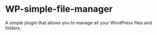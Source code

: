 # WP-simple-file-manager
A simple plugin that allows you to manage all your WordPress files and folders.
